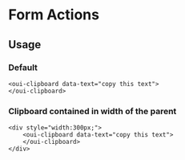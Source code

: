 # Form Actions

<component-status cx-design="complete" ux="complete"></component-status>

## Usage

### Default

```html:preview
<oui-clipboard data-text="copy this text">
</oui-clipboard>
```

### Clipboard contained in width of the parent

```html:preview
<div style="width:300px;">
    <oui-clipboard data-text="copy this text">
    </oui-clipboard>
</div>
```

